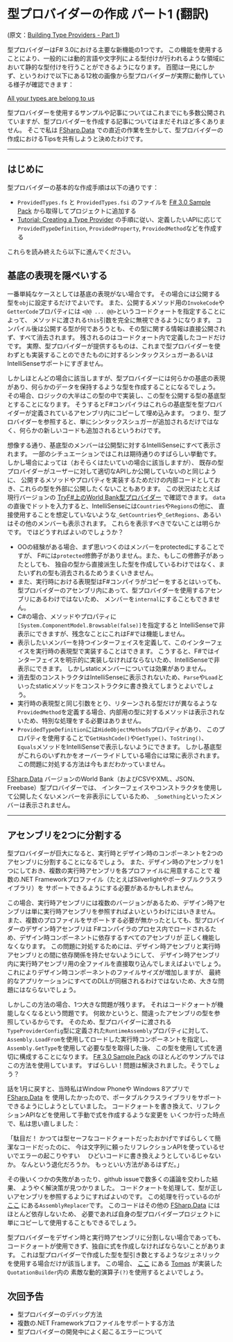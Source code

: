 型プロバイダーの作成 パート1 (翻訳)
==============================

(原文：[Building Type Providers - Part 1][id00])

型プロバイダーはF# 3.0における主要な新機能の1つです。
この機能を使用することにより、一般的には動的言語や文字列による型付けが行われるような領域において静的な型付けを行うことができるようになります。
百聞は一見にしかず、というわけで以下にある12枚の画像から型プロバイダーが実際に動作している様子が確認できます：

[All your types are belong to us][id01]

型プロバイダーを使用するサンプルや記事についてはこれまでにも多数公開されていますが、型プロバイダーを作成する記事についてはまだそれほど多くありません。
そこで私は [FSharp.Data][id02] での直近の作業を生かして、型プロバイダーの作成におけるTipsを共有しようと決めたわけです。

- - - - - - - - - -

はじめに
--------

型プロバイダーの基本的な作成手順は以下の通りです：

- `ProvidedTypes.fs` と `ProvidedTypes.fsi` のファイルを [F# 3.0 Sample Pack][id03] から取得してプロジェクトに追加する
- [Tutorial: Creating a Type Provider][id04] の手順に従い、定義したいAPIに応じて`ProvidedTypeDefinition`, `ProvidedProperty`, `ProvidedMethod`などを作成する

これらを読み終えたら以下に進んでください。

基底の表現を隠ぺいする
----------------------

一番単純なケースとしては基底の表現がない場合です。
その場合には公開する型を`obj`に設定するだけでよいです。
また、公開するメソッド用の`InvokeCode`や`GetterCode`プロパティには
`<@@ ... @@>`というコードクォートを指定することによって、
メソッドに渡される`this`引数を完全に無視できるようになります。
コンパイル後は公開する型が何であろうとも、その型に関する情報は直接公開されず、すべて消去されます。
残されるのはコードクォート内で定義したコードだけです。
実際、型プロバイダーが提供するものは、これまで型プロバイダーを使わずとも実装することのできたものに対するシンタックスシュガーあるいはIntelliSenseサポートにすぎません。

しかしほとんどの場合に該当しますが、型プロバイダーには何らかの基底の表現があり、何らかのデータを保持するような型を作成することになるでしょう。
その場合、ロジックの大半はこの型の中で実装し、この型を公開する型の基底型とすることになります。
そうするとF#コンパイラはこれらの基底型を型プロバイダーが定義されているアセンブリ内にコピーして埋め込みます。
つまり、型プロバイダーを参照すると、単にシンタックスシュガーが追加されるだけではなく、何らかの新しいコードも追加されるというわけです。

想像する通り、基底型のメンバーは公開型に対するIntelliSenseにすべて表示されます。
一部のシチュエーションではこれは期待通りのすばらしい挙動です。
しかし場合によっては（おそらくはたいていの場合に該当しますが）、
既存の型プロバイダーがユーザーに対して適切なAPIしか公開していないのと同じように、
公開するメソッドやプロパティを実装するためだけの内部コードとしておき、これらの型を外部に公開したくないこともあります。
この状況はたとえば現行バージョンの [TryF#上のWorld Bank型プロバイダー][id05] で確認できます。
`data`の直後でドットを入力すると、IntelliSenseには`Countries`や`Regions`の他に、
直接使用することを想定していないような`_GetCountries`や`_GetRegions`、あるいはその他のメンバーも表示されます。
これらを表示すべきでないことは明らかです。
ではどうすればよいのでしょうか？

- OOの経験がある場合、まず思いつくのはメンバーをprotectedにすることですが、
  F#には`protected`修飾子がありません。また、もしこの修飾子があったとしても、
  独自の型から直接派生した型を作成しているわけではなく、またいずれの型も消去されるためうまくいきません。
- また、実行時における表現型はF#コンパイラがコピーをするとはいっても、型プロバイダーのアセンブリ内にあって、型プロバイダーを使用するアセンブリにあるわけではないため、
  メンバーを`internal`にすることもできません。
- C#の場合、メソッドやプロパティに`[System.ComponentModel.Browsable(false)]`を指定すると
  IntelliSenseで非表示にできますが、残念なことにこれはF#では機能しません。
- 表示したいメンバーを持つインターフェイスを定義して、このインターフェイスを実行時の表現型で実装することはできます。
  こうすると、F#ではインターフェイスを明示的に実装しなければならないため、IntelliSenseで非表示にできます。
  しかしstaticメンバーについては効果がありません。
- 消去型のコンストラクタはIntelliSenseに表示されないため、`Parse`や`Load`といったstaticメソッドをコンストラクタに書き換えてしまうとよいでしょう。
- 実行時の表現型と同じ引数をとり、リターンされる型だけが異なるような`ProvidedMethod`を定義する場合、内部用の型に対するメソッドは表示されないため、特別な処理をする必要はありません。
- `ProvidedTypeDefinition`には`HideObjectMethods`プロパティがあり、
  このプロパティを使用することで`GetHashCode()`や`GetType()`、`ToString()`、`Equals`メソッドをIntelliSenseで表示しないようにできます。
  しかし基底型がこれらのいずれかをオーバーライドしている場合には常に表示されます。
  この問題に対処する方法は今もまだわかっていません。

[FSharp.Data][id02] バージョンのWorld Bank（およびCSVやXML、JSON、Freebase）型プロバイダーでは、
インターフェイスやコンストラクタを使用して公開したくないメンバーを非表示にしているため、
`_Something`といったメンバーは表示されません。

- - - - - - - - - -

アセンブリを2つに分割する
---------------------

型プロバイダーが巨大になると、実行時とデザイン時のコンポーネントを2つのアセンブリに分割することになるでしょう。
また、デザイン時のアセンブリを1つにしておき、複数の実行時アセンブリを各プロファイルに用意することで
複数の.NET Frameworkプロファイル（たとえばSilverlightやポータブルクラスライブラリ）を
サポートできるようにする必要があるかもしれません。

この場合、実行時アセンブリには複数のバージョンがあるため、デザイン時アセンブリは単に実行時アセンブリを参照すればよいというわけにはいきません。
また、複数のプロファイルをサポートする必要が無かったとしても、型プロバイダーのデザイン時アセンブリは
F#コンパイラのプロセス内でロードされるため、デザイン時コンポーネントに依存するすべてのアセンブリが
正しく機能しなくなります。
この問題に対処するためには、デザイン時アセンブリと実行時アセンブリとの間に依存関係を持たせないようにして、
デザイン時アセンブリ内に実行時アセンブリ用の全ファイルを直接取り込んでしまえばよいでしょう。
これによりデザイン時コンポーネントのファイルサイズが増加しますが、
最終的なアプリケーションにすべてのDLLが同梱されるわけではないため、大きな問題にはならないでしょう。

しかしこの方法の場合、1つ大きな問題が残ります。
それはコードクォートが機能しなくなるという問題です。
何故かというと、間違ったアセンブリの型を参照しているからです。
そのため、型プロバイダーに渡される`TypeProviderConfig`型に定義された`RuntimeAssembly`プロパティに対して、
`Assembly.LoadFrom`を使用してロードした実行時コンポーネントを指定し、
`Assembly.GetType`を使用して必要な型を取得した後、
この型を使用して式を適切に構成することになります。
[F# 3.0 Sample Pack][id03] のほとんどのサンプルではこの方法を使用しています。
すばらしい！問題は解決されました。そうでしょう？

話を1月に戻すと、当時私はWindow Phoneや Windows 8アプリで [FSharp.Data][id02] を
使用したかったので、ポータブルクラスライブラリをサポートできるようにしようとしていました。
コードクォートを書き換えて、リフレクションAPIなどを使用して手動で式を作成するような変更を
いくつか行った時点で、私は思い直しました：

「駄目だ！
かつては型セーフなコードクォートだったおかげですばらしくて簡潔なコードだったのに、
今は文字列に頼ったリフレクションAPIを使っているせいでエラーの起こりやすい
   　ひどいコードに書き換えようとしているじゃないか。
なんという退化だろうか。
もっといい方法があるはずだ。」

その後いくつかの失敗があったり、github issueで数多くの議論を交わした結果、
ようやく解決策が見つかりました。
コードクォートを処理して、型が正しいアセンブリを参照するようにすればよいのです。
この処理を行っているのが [ここ][id06] にある`AssemblyReplacer`です。
このコードはその他の [FSharp.Data][id02] にはほとんど依存しないため、
必要であれば自身の型プロバイダープロジェクトに単にコピーして使用することもできるでしょう。

型プロバイダーをデザイン時と実行時アセンブリに分割しない場合であっても、
コードクォートが使用できず、独自に式を作成しなければならないことがあります。
これは型プロバイダーで作成した型を型引き数とするようなジェネリックを使用する場合だけが該当します。
この場合、 [ここ][id07] にある [Tomas][id08] が実装した`QuotationBuilder`内の
素敵な動的演算子`(?)`を使用するとよいでしょう。

次回予告
--------

- 型プロバイダーのデバッグ方法
- 複数の.NET Frameworkプロファイルをサポートする方法
- 型プロバイダーの開発中によく起こるエラーについて

[id00]: http://blog.codebeside.org/blog/2013/05/13/building-type-providers-part1/ "Building Type Providers - Part 1"
[id01]: http://blogs.msdn.com/b/dsyme/archive/2013/01/30/twelve-type-providers-in-pictures.aspx "All your types are belong to us"
[id02]: http://fsharp.github.com/FSharp.Data/ "FSharp.Data"
[id03]: http://fsharp3sample.codeplex.com/ "F# 3.0 Sample Pack"
[id04]: http://msdn.microsoft.com/en-gb/library/hh361034.aspx "Tutorial: Creating a Type Provider"
[id05]: http://www.tryfsharp.org/Learn/data-science#world-bank-type-provider "World Bank type provider on TryF#"
[id06]: https://github.com/fsharp/FSharp.Data/blob/master/src/Providers/AssemblyReplacer.fs "AssemblyReplacer"
[id07]: http://tomasp.net/ "TomasP.net"
[id08]: https://github.com/fsharp/FSharp.Data/blob/master/src/Providers/QuotationBuilder.fs "QuotationBuilder"
